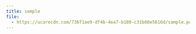 ```yaml
---
title: sample
file:
  - https://ucarecdn.com/736f1ae9-df4b-4ea7-b180-c31b60e5616d/sample.pdf
---
```

